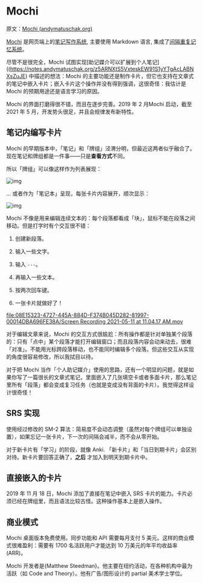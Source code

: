 # Mochi

原文：[Mochi (andymatuschak.org)](https://notes.andymatuschak.org/zxAXSEQidXeYW2XFBj9ftGxz1kTNtV4fXjhZ)

[Mochi](https://mochi.cards/) 是网页端上的[笔记写作系统](https://notes.andymatuschak.org/z8XrKGDz49o6XxEx7tzGewzrXQnw6jSgv3Yyf), 主要使用 Markdown 语言, 集成了[间隔重复记忆系统](https://notes.andymatuschak.org/z4eXdSMJFv2qVGXSUEKH4vdcHBrLHcFY1ZGfC)。

尽管不是很完全，Mochi 试图实现[助记媒介可以扩展到个人笔记]((https://notes.andymatuschak.org/z5ARNXtS5VxteskEW91S1yYTgAcLABNXsZuJE) 中描述的想法：Mochi 的主要功能还是制作卡片，但它也支持在文章式的笔记中嵌入卡片；嵌入卡片这个操作并没有得到强调，这很奇怪：我估计是 Mochi 的预期用途还是语言学习的原因。

Mochi 的界面打磨得很不错，而且在逐步完善。2019 年 2 月Mochi 启动，截至 2021 年 5 月，开发势头很足，并且会规律发布新特性。

## 笔记内编写卡片

Mochi 的早期版本中，「笔记」和「牌组」泾渭分明，但最近这两者似乎融合了。现在笔记和牌组都是一件事——只是**查看方式**不同。

所以「牌组」可以像这样作为列表展现：

![img](https://notes.andymatuschak.org/BearImages/88E66810-9773-4C21-A2F4-7A9E46FED863-81997-00014D671A7B3EAC/7CD4E391-F87F-4015-B77A-EADD855259C1.png)

... 或者作为「笔记本」呈现，每张卡片内容展开，顺次显示：

![img](https://notes.andymatuschak.org/BearImages/72825D81-DBCD-439B-B71B-3DAC214AC82F-81997-00014D8458BCD383/34E2CFBA-7378-47CA-AF2D-143C9C973610.png)

Mochi 不像是用来编辑连续文本的：每个段落都看成「块」，鼠标不能在段落之间移动。但是打字时有个交互很不错：

1. 创建新段落。

2. 输入一些文字。

3. 输入 `---`。

4. 再输入一些文本。

5. 按两次回车键。

6. 一张卡片就做好了！

[file:08E15323-4727-445A-884D-F374B045D282-81997-00014DBA696FE38A/Screen Recording 2021-05-11 at 11.04.17 AM.mov](https://notes.andymatuschak.org/About_these_notes?stackedNotes=zUw5PuD8op9oq8kHvni6sug6eRTNtR9Wqma&stackedNotes=z5ARNXtS5VxteskEW91S1yYTgAcLABNXsZuJE&stackedNotes=zxAXSEQidXeYW2XFBj9ftGxz1kTNtV4fXjhZ)

对于编辑文章来说，Mochi 的交互方式很尴尬：所有操作都是针对单独某个段落的：只有「点中」某个段落才能打开编辑窗口；而且段落内容会动来动去，很难「对准」。不能用光标跨段落移动，也不能同时编辑多个段落。但这些交互从实现的角度很容易修改，所以我拭目以待。

对于把 Mochi 当作「个人助记媒介」使用的思路，还有一个明显的问题，就是如果你写了一篇很长的文章式笔记，里面嵌入了几张填空卡或者多面卡片，那么笔记里所有「段落」都会变成复习任务（也就是变成没有背面的卡片）。我觉得这样设计很奇怪！

## SRS 实现

使用经过修改的 SM-2 算法：简易度不会动态调整（虽然对每个牌组可以单独设置），如果忘记一张卡片，下一次的间隔会减半，而不会从零开始。

对于新卡片有「学习」的阶段，就像 Anki. 「新卡片」和「当日到期卡片」会区别对待。新卡片要回答正确了，**之后** 才加入到明天到期卡片中。

## 直接嵌入的卡片

2019 年 11 月 18 日，Mochi 添加了直接在笔记中嵌入 SRS 卡片的能力。卡片必须已经在牌组里，而且语法比较古怪。这种操作基本上是嵌入操作。

## 商业模式

Mochi 桌面版本免费使用。同步功能和 API 需要每月支付 5 美元。这样的商业模式很难盈利：需要有 1700 名活跃用户才能达到 10 万美元的年平均收益率(ARR)。

Mochi 开发者是{Matthew Steedman}。他主要在纽约活动，在各种机构中最为活跃（如 Code and Theory）。他有广告/图形设计的 partial 美术学士学位。